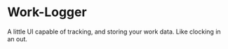 # Work-Logger
A little UI capable of tracking, and storing your work data. Like clocking in an out. 
